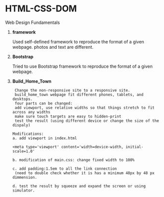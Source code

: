 # HTML-CSS-DOM
Web Design Fundamentals

1. **framework**

      Used self-defined framework to reproduce the format of a given webpage.
      photos and text are different.

2.  **Bootstrap**

      Tried to use Bootstrap framework to reproduce the format of a given webpage.

3. **Build_Home_Town**

        Change the non-responsive site to a responsive site.
        build_home_town webpage fit different phones, tablets, and desktops.
        four parts can be changed:
        add viewport, use relative widths so that things stretch to fit across any widths
        make sure touch targets are easy to hidden-print
        test the result (using different device or change the size of the dispaly)

       Modifications:
       a. add viewport in index.html

       <meta type='viewport' content='width=device-width, initial-scale=1.0'

       b. modification of main.css: change fixed width to 100%

       c. add padding:1.5em to all the link connection
        (need to double check whether it is has a minimum 48px by 48 px dimmension.

       d. test the result by squeeze and expand the screen or using simulator.
